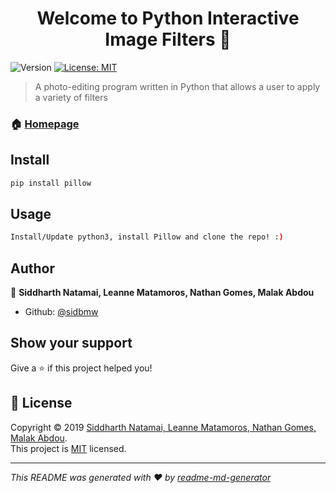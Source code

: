 <h1 align="center">Welcome to Python Interactive Image Filters 👋</h1>
<p>
  <img alt="Version" src="https://img.shields.io/badge/version-1.0.0-blue.svg?cacheSeconds=2592000" />
  <a href="https://github.com/sidbmw/ECOR1051-MOD2/blob/master/LICENSE" target="_blank">
    <img alt="License: MIT" src="https://img.shields.io/badge/License-MIT-yellow.svg" />
  </a>
</p>

> A photo-editing program written in Python that allows a user to apply a variety of filters

### 🏠 [Homepage](https://github.com/sidbmw/ECOR1051-MOD2)

## Install

```sh
pip install pillow
```

## Usage

```sh
Install/Update python3, install Pillow and clone the repo! :)
```

## Author

👤 **Siddharth Natamai, Leanne Matamoros, Nathan Gomes, Malak Abdou**

* Github: [@sidbmw](https://github.com/sidbmw)

## Show your support

Give a ⭐️ if this project helped you!

## 📝 License

Copyright © 2019 [Siddharth Natamai, Leanne Matamoros, Nathan Gomes, Malak Abdou](https://github.com/sidbmw).<br />
This project is [MIT](https://github.com/sidbmw/ECOR1051-MOD2/blob/master/LICENSE) licensed.

***
_This README was generated with ❤️ by [readme-md-generator](https://github.com/kefranabg/readme-md-generator)_